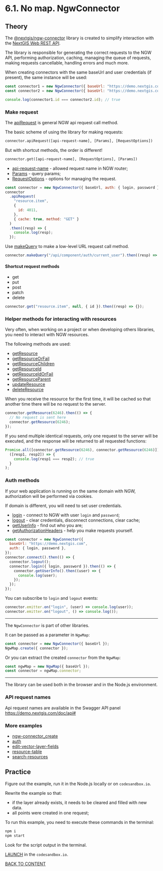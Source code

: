 # 6.1. No map. NgwConnector

## Theory

The [@nextgis/ngw-connector](https://github.com/nextgis/nextgis_frontend/tree/master/packages/ngw-connector) library is created to simplify interaction with the [NextGIS Web REST API](https://docs.nextgis.com/docs_ngweb_dev/doc/developer/toc.html).

The library is responsible for generating the correct requests to the NGW API, performing authorization, caching, managing the queue of requests, making requests cancellable, handling errors and much more.

When creating connectors with the same baseUrl and user credentials (if present), the same instance will be used:

```javascript
const connector1 = new NgwConnector({ baseUrl: "https://demo.nextgis.com" });
const connector2 = new NgwConnector({ baseUrl: "https://demo.nextgis.com" });

console.log(connector1.id === connector2.id); // true
```

### Make request

The [apiRequest](https://code-api.nextgis.com/classes/ngw_connector.default.html#apiRequest) is general NGW api request call method.

The basic scheme of using the library for making requests:

```txt
connector.apiRequest([api-request-name], [Params], [RequestOptions])
```

But with shortcut methods, the order is different!

```txt
connector.get([api-request-name], [RequestOptions], [Params])
```

- [api-request-name](#api-request-names) - allowed request name in NGW router;
- [Params](https://code-api.nextgis.com/interfaces/ngw_connector.Params.html) - query params;
- [RequestOptions](https://code-api.nextgis.com/interfaces/ngw_connector.RequestOptions.html) - options for managing the request.

```javascript
const connector = new NgwConnector({ baseUrl, auth: { login, password } });
connector
  .apiRequest(
    "resource.item",
    {
      id: 4011,
    },
    { cache: true, method: "GET" }
  )
  .then((resp) => {
    console.log(resp);
  });
```

Use [makeQuery](https://code-api.nextgis.com/classes/ngw_connector.default.html#makeQuery) to make a low-level URL request call method.

```javascript
connector.makeQuery("/api/component/auth/current_user").then((resp) => {});
```

#### Shortcut request methods

- get
- put
- post
- patch
- delete

```javascript
connector.get("resource.item", null, { id }).then((resp) => {});
```

### Helper methods for interacting with resources

Very often, when working on a project or when developing others libraries, you need to interact with NGW resources.

The following methods are used:

- [getResource](https://code-api.nextgis.com/classes/_nextgis_ngw_connector.default.html)
- [getResourceOrFail](https://code-api.nextgis.com/classes/_nextgis_ngw_connector.default.html#getResourceIdOrFail)
- [getResourceChildren](https://code-api.nextgis.com/classes/_nextgis_ngw_connector.default.html#getResourceChildren)
- [getResourceId](https://code-api.nextgis.com/classes/_nextgis_ngw_connector.default.html#getResourceChildren)
- [getResourceIdOrFail](https://code-api.nextgis.com/classes/_nextgis_ngw_connector.default.html#getResourceChildren)
- [getResourceParent](https://code-api.nextgis.com/classes/_nextgis_ngw_connector.default.html#getResourceChildren)
- [updateResource](https://code-api.nextgis.com/classes/_nextgis_ngw_connector.default.html#getResourceChildren)
- [deleteResource](https://code-api.nextgis.com/classes/_nextgis_ngw_connector.default.html#getResourceChildren)

When you receive the resource for the first time, it will be cached so that another time there will be no request to the server.

```javascript
connector.getResource(6246).then(() => {
  // No request is sent here
  connector.getResource(6246);
});
```

If you send multiple identical requests, only one request to the server will be executed, and the response will be returned to all requested functions:

```javascript
Promise.all([connector.getResource(6246), connector.getResource(6246)]).then(
  ([resp1, resp2]) => {
    console.log(resp1 === resp2); // true
  }
);
```

### Auth methods

If your web application is running on the same domain with NGW, authorization will be performed via cookies.

If domain is different, you will need to set user credentials.

- [login](https://code-api.nextgis.com/classes/_nextgis_ngw_connector.default.html#getResourceChildren) - connect to NGW with user `login` and `password`;
- [logout](https://code-api.nextgis.com/classes/_nextgis_ngw_connector.default.html#getResourceChildren) - clear credentials, disconnect connections, clear cache;
- [getUserInfo](https://code-api.nextgis.com/classes/_nextgis_ngw_connector.default.html#getResourceChildren) - find out who you are;
- [getAuthorizationHeaders](https://code-api.nextgis.com/classes/_nextgis_ngw_connector.default.html#getAuthorizationHeaders) - help you make requests yourself.

```javascript
const connector = new NgwConnector({
  baseUrl: "https://demo.nextgis.com",
  auth: { login, password },
});
connector.connect().then(() => {
  connector.logout();
  connector.login({ login, password }).then(() => {
    connector.getUserInfo().then((user) => {
      console.log(user);
    });
  });
});
```

You can subscribe to `login` and `logout` events:

```javascript
connector.emitter.on("login", (user) => console.log(user));
connector.emitter.on("logout", () => console.log());
```

---

The `NgwConnector` is part of other libraries.

It can be passed as a parameter in `NgwMap`:

```javascript
const connector = new NgwConnector({ baseUrl });
NgwMap.create({ connector });
```

Or you can extract the created `connector` from the `NgwMap`:

```javascript
const ngwMap = new NgwMap({ baseUrl });
const connector = ngwMap.connector;
```

---

The library can be used both in the browser and in the Node.js environment.

### API request names

Api request names are available in the Swagger API panel <https://demo.nextgis.com/doc/api#>

### More examples

- [ngw-connector_create](https://codepen.io/rendrom/pen/wvdmapq)
- [auth](https://code.nextgis.com/ngw-connector-examples-auth)
- [edit-vector-layer-fields](https://code.nextgis.com/ngw-connector-examples-edit-vector-layer-fields)
- [resource-table](https://code.nextgis.com/ngw-connector-examples-resource-table)
- [search-resources](https://code.nextgis.com/ngw-connector-examples-search-resources)

## Practice

Figure out the example, run it in the Node.js locally or on `codesandbox.io`.

Rewrite the example so that:

- if the layer already exists, it needs to be cleared and filled with new data.
- all points were created in one request;

To run this example, you need to execute these commands in the terminal:

```bash
npm i
npm start
```

Look for the script output in the terminal.

[LAUNCH](https://githubbox.com/nextgis/ngf-tutorial/tree/master/tutorials/6_1_vno_map_ngw_connector) in the `codesandbox.io`.

[BACK TO CONTENT](../../README.md)
